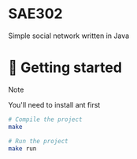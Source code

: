 # SAE302
Simple social network written in Java


# 🚀 Getting started
> [!NOTE]
> You'll need to install ant first

```bash
# Compile the project
make

# Run the project
make run
```
